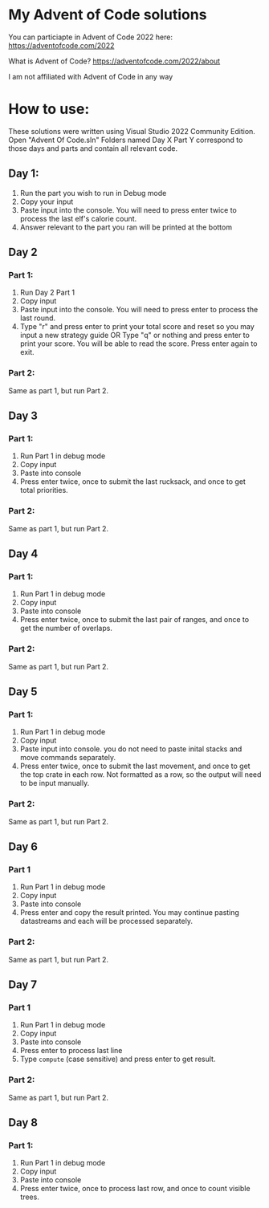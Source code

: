 # My Advent of Code solutions

You can particiapte in Advent of Code 2022 here: https://adventofcode.com/2022

What is Advent of Code? https://adventofcode.com/2022/about

I am not affiliated with Advent of Code in any way

# How to use:
These solutions were written using Visual Studio 2022 Community Edition. Open "Advent Of Code.sln" Folders named Day X Part Y correspond to those days and parts and contain all relevant code.

## Day 1:
1. Run the part you wish to run in Debug mode
2. Copy your input
3. Paste input into the console. You will need to press enter twice to process the last elf's calorie count.
4. Answer relevant to the part you ran will be printed at the bottom

## Day 2
### Part 1:
1. Run Day 2 Part 1
2. Copy input
3. Paste input into the console. You will need to press enter to process the last round.
4. Type "r" and press enter to print your total score and reset so you may input a new strategy guide
OR
Type "q" or nothing and press enter to print your score. You will be able to read the score. Press enter again to exit.

### Part 2:
Same as part 1, but run Part 2.

## Day 3
### Part 1:
1. Run Part 1 in debug mode
2. Copy input
3. Paste into console
4. Press enter twice, once to submit the last rucksack, and once to get total priorities.

### Part 2:
Same as part 1, but run Part 2.

## Day 4
### Part 1:
1. Run Part 1 in debug mode
2. Copy input
3. Paste into console
4. Press enter twice, once to submit the last pair of ranges, and once to get the number of overlaps.

### Part 2:
Same as part 1, but run Part 2.

## Day 5
### Part 1:
1. Run Part 1 in debug mode
2. Copy input
3. Paste input into console. you do not need to paste inital stacks and move commands separately.
4. Press enter twice, once to submit the last movement, and once to get the top crate in each row. Not formatted as a row, so the output will need to be input manually.

### Part 2:
Same as part 1, but run Part 2.

## Day 6
### Part 1
1. Run Part 1 in debug mode
2. Copy input
3. Paste into console
4. Press enter and copy the result printed. You may continue pasting datastreams and each will be processed separately.

### Part 2:
Same as part 1, but run Part 2.

## Day 7
### Part 1
1. Run Part 1 in debug mode
2. Copy input
3. Paste into console
4. Press enter to process last line
5. Type `compute` (case sensitive) and press enter to get result.

### Part 2:
Same as part 1, but run Part 2.

## Day 8
### Part 1:
1. Run Part 1 in debug mode
2. Copy input
3. Paste into console
4. Press enter twice, once to process last row, and once to count visible trees.